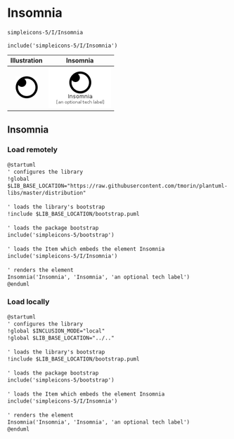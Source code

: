 # Insomnia


```text
simpleicons-5/I/Insomnia
```

```text
include('simpleicons-5/I/Insomnia')
```



| Illustration | Insomnia |
| :---: | :---: |
| ![illustration for Illustration](../../simpleicons-5/I/Insomnia.png) | ![illustration for Insomnia](../../simpleicons-5/I/Insomnia.Local.png) |




## Insomnia

### Load remotely
```plantuml
@startuml
' configures the library
!global $LIB_BASE_LOCATION="https://raw.githubusercontent.com/tmorin/plantuml-libs/master/distribution"

' loads the library's bootstrap
!include $LIB_BASE_LOCATION/bootstrap.puml

' loads the package bootstrap
include('simpleicons-5/bootstrap')

' loads the Item which embeds the element Insomnia
include('simpleicons-5/I/Insomnia')

' renders the element
Insomnia('Insomnia', 'Insomnia', 'an optional tech label')
@enduml
```

### Load locally
```plantuml
@startuml
' configures the library
!global $INCLUSION_MODE="local"
!global $LIB_BASE_LOCATION="../.."

' loads the library's bootstrap
!include $LIB_BASE_LOCATION/bootstrap.puml

' loads the package bootstrap
include('simpleicons-5/bootstrap')

' loads the Item which embeds the element Insomnia
include('simpleicons-5/I/Insomnia')

' renders the element
Insomnia('Insomnia', 'Insomnia', 'an optional tech label')
@enduml
```

